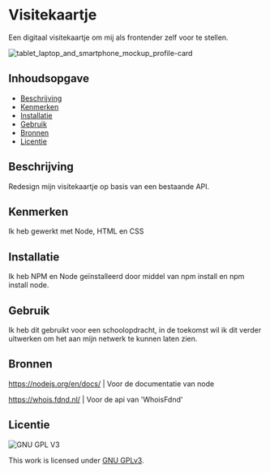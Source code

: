 # Visitekaartje
Een digitaal visitekaartje om mij als frontender zelf voor te stellen.

![tablet_laptop_and_smartphone_mockup_profile-card](https://user-images.githubusercontent.com/112861375/218085917-90d08534-4c8c-492f-a7a3-b1517b1c46f6.png)

## Inhoudsopgave

  * [Beschrijving](#beschrijving)
  * [Kenmerken](#kenmerken)
  * [Installatie](#installatie)
  * [Gebruik](#gebruik)
  * [Bronnen](#bronnen)
  * [Licentie](#licentie)

## Beschrijving

Redesign mijn visitekaartje op basis van een bestaande API.

## Kenmerken
Ik heb gewerkt met Node, HTML en CSS

## Installatie

Ik heb NPM en Node geïnstalleerd door middel van npm install en npm install node.

## Gebruik

Ik heb dit gebruikt voor een schoolopdracht, in de toekomst wil ik dit verder uitwerken om het aan mijn netwerk te kunnen laten zien.

## Bronnen

https://nodejs.org/en/docs/ | Voor de documentatie van node

https://whois.fdnd.nl/ | Voor de api van 'WhoisFdnd'

## Licentie

![GNU GPL V3](https://www.gnu.org/graphics/gplv3-127x51.png)

This work is licensed under [GNU GPLv3](./LICENSE).
